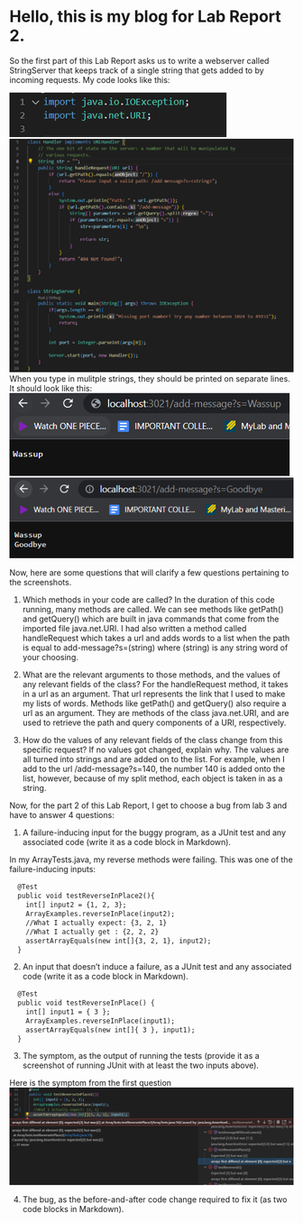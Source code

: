 # Hello, this is my blog for Lab Report 2.
So the first part of this Lab Report asks us to write a webserver called StringServer that keeps track of a single string that gets added to by incoming requests. My code looks like this:

![Image](https://github.com/a7mohamed/cse15l-lab-reports/blob/main/ImportsStringServer.png)
![Image](https://github.com/a7mohamed/cse15l-lab-reports/blob/main/StringServerCode.png)
When you type in mulitple strings, they should be printed on separate lines. It should look like this:
![Image](https://github.com/a7mohamed/cse15l-lab-reports/blob/main/LocalHostOneItem.png)
![Image](https://github.com/a7mohamed/cse15l-lab-reports/blob/main/LocalHostTwoItems.png)


Now, here are some questions that will clarify a few questions pertaining to the screenshots.

1. Which methods in your code are called?
In the duration of this code running, many methods are called. We can see methods like getPath() and getQuery() which are built in java commands that come from the imported file java.net.URI. I had also written a method called handleRequest which takes a url and adds words to a list when the path is equal to add-message?s=(string) where (string) is any string word of your choosing.

2. What are the relevant arguments to those methods, and the values of any relevant fields of the class?
For the handleRequest method, it takes in a url as an argument. That url represents the link that I used to make my lists of words. Methods like getPath() and getQuery() also require a url as an argument. They are methods of the class java.net.URI, and are used to retrieve the path and query components of a URI, respectively.

3. How do the values of any relevant fields of the class change from this specific request? If no values got changed, explain why.
The values are all turned into strings and are added on to the list. For example, when I add to the url /add-message?s=140, the number 140 is added onto the list, however, because of my split method, each object is taken in as a string.

Now, for the part 2 of this Lab Report, I get to choose a bug from lab 3 and have to answer 4 questions:

1. A failure-inducing input for the buggy program, as a JUnit test and any associated code (write it as a code block in Markdown).

In my ArrayTests.java, my reverse methods were failing. This was one of the failure-inducing inputs:
```
  @Test
  public void testReverseInPlace2(){
    int[] input2 = {1, 2, 3};
    ArrayExamples.reverseInPlace(input2); 
    //What I actually expect: {3, 2, 1}
    //What I actually get : {2, 2, 2}
    assertArrayEquals(new int[]{3, 2, 1}, input2);
  }
  ```
2. An input that doesn’t induce a failure, as a JUnit test and any associated code (write it as a code block in Markdown).
```
  @Test 
  public void testReverseInPlace() {
    int[] input1 = { 3 };
    ArrayExamples.reverseInPlace(input1);
    assertArrayEquals(new int[]{ 3 }, input1);
  }
```
3. The symptom, as the output of running the tests (provide it as a screenshot of running JUnit with at least the two inputs above).

Here is the symptom from the first question
![Image](https://github.com/a7mohamed/cse15l-lab-reports/blob/main/SymptomLab2.png)

4. The bug, as the before-and-after code change required to fix it (as two code blocks in Markdown).

